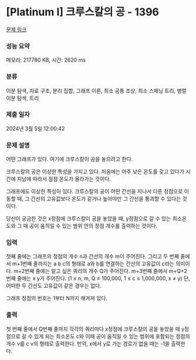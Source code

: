 # [Platinum I] 크루스칼의 공 - 1396 

[문제 링크](https://www.acmicpc.net/problem/1396) 

### 성능 요약

메모리: 217780 KB, 시간: 2620 ms

### 분류

이분 탐색, 자료 구조, 분리 집합, 그래프 이론, 최소 공통 조상, 최소 스패닝 트리, 병렬 이분 탐색, 트리

### 제출 일자

2024년 3월 5일 12:00:42

### 문제 설명

<p>어떤 그래프가 있다. 여기에 크루스칼이 공을 놓으려고 한다.</p>

<p>크루스칼의 공은 이상한 특성을 가지고 있다. 처음에는 아주 낮은 온도를 갖고 있다가 시간에 지남에 따라서 점점 온도가 올라가는 것이다.</p>

<p>그래프에도 이상한 특성이 있다. 크루스칼의 공이 어떤 간선을 지나서 다른 정점으로 이동할 때, 그 간선의 고유값보다 온도가 같거나 높아야만 그 간선을 통과할 수 있다는 것이다.</p>

<p>당신이 궁금한 것은 x정점에 크루스칼이 공을 놓았을 때, y정점으로 갈 수 있는 최소온도와 그 때 공이 움직일 수 있는 범위 안의 정점 개수를 출력하는 것이다.</p>

### 입력 

 <p>첫째 줄에는 그래프의 정점의 개수 n과 간선의 개수 m이 주어진다. 그리고 두 번째 줄에서 m+1번째 줄까지는 a b c의 형태로 a와 b를 연결하는 간선의 고유값이 c라는 의미이다. m+2번째 줄에는 알고 싶은 쿼리의 개수 Q가 주어진다. m+3번째 줄에서 m+Q+2번째 줄에는 x y가 주어진다. (1 ≤ n, m, Q ≤ 100,000, 1 ≤ c ≤ 1,000,000, x ≠ y) 단, 어떠한 두 간선도 고유값이 같은 경우는 없다.</p>

<p>그래프 정점의 번호는 1부터 N까지 매겨져 있다.</p>

### 출력 

 <p>첫 번째 줄에서 Q번째 줄까지 각각의 쿼리마다 x정점에 크루스칼의 공을 놓았을 때 y정점으로 갈 수 있게 되는 최소온도 c와 이때 공이 움직일 수 있는 범위에 포함되는 정점의 개수 v를 c v의 형태로 출력한다. 만약, x에서 y로 가는 경로가 없을 때는 -1을 출력한다.</p>

